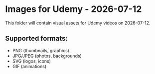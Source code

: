 # Images for Udemy - 2026-07-12

This folder will contain visual assets for Udemy videos on 2026-07-12.

## Supported formats:
- PNG (thumbnails, graphics)
- JPG/JPEG (photos, backgrounds)
- SVG (logos, icons)
- GIF (animations)
